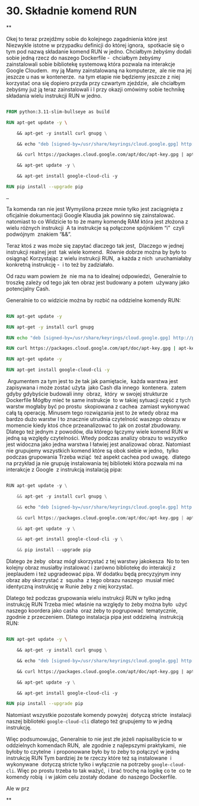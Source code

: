 # 30. Składnie komend RUN

**

Okej to teraz przejdźmy sobie do kolejnego zagadnienia które jest Niezwykle istotne w przypadku definicji do której ignora,  spotkacie się o tym pod nazwą składanie komend RUN w jedno. Chciałbym żebyśmy dodali sobie jedną rzecz do naszego Dockerfile -  chciałbym żebyśmy zainstalowali sobie bibliotekę systemową która pozwala na interakcje Google Cloudem.  my ją Mamy zainstalowaną na komputerze,  ale nie ma jej jeszcze u nas w kontenerze.  na tym etapie nie będziemy jeszcze z niej korzystać ona się dopiero przyda przy czwartym zjeździe,  ale chciałbym żebyśmy już ją teraz zainstalowali i I przy okazji omówimy sobie technikę składania wielu instrukcji RUN w jedno. 

  

```dockerfile

FROM python:3.11-slim-bullseye as build

RUN apt-get update -y \

    && apt-get -y install curl gnupg \

    && echo "deb [signed-by=/usr/share/keyrings/cloud.google.gpg] http://packages.cloud.google.com/apt cloud-sdk main" | tee -a /etc/apt/sources.list.d/google-cloud-sdk.list \

    && curl https://packages.cloud.google.com/apt/doc/apt-key.gpg | apt-key --keyring /usr/share/keyrings/cloud.google.gpg  add - \

    && apt-get update -y \

    && apt-get install google-cloud-cli -y

RUN pip install --upgrade pip

…

```

  

Ta komenda ran nie jest Wymyślona przeze mnie tylko jest zaciągnięta z oficjalnie dokumentacji Google Klaudia jak powinno się zainstalować.  natomiast to co Widzicie to to że mamy komendę RAM która jest złożona z wielu różnych instrukcji  A ta instrukcje są połączone spójnikiem “i”  czyli podwójnym  znakiem “&&”.

  

Teraz ktoś z was może się zapytać dlaczego tak jest,  Dlaczego w jednej instrukcji realnej jest  tak wiele komend.  Równie dobrze można by było to osiągnąć Korzystając z wielu instrukcji RUN,  a każda z nich  uruchamiałaby konkretną instrukcję -  i to też by zadziałało.

  

Od razu wam powiem że  nie ma na to idealnej odpowiedzi,  Generalnie to troszkę zależy od tego jak ten obraz jest budowany a potem  używany jako potencjalny Cash.

  

Generalnie to co widzicie można by rozbić na oddzielne komendy RUN:

  

```dockerfile

RUN apt-get update -y

RUN apt-get -y install curl gnupg

RUN echo "deb [signed-by=/usr/share/keyrings/cloud.google.gpg] http://packages.cloud.google.com/apt cloud-sdk main" | tee -a /etc/apt/sources.list.d/google-cloud-sdk.list

RUN curl https://packages.cloud.google.com/apt/doc/apt-key.gpg | apt-key --keyring /usr/share/keyrings/cloud.google.gpg  add -

RUN apt-get update -y

RUN apt-get install google-cloud-cli -y

```

  

 Argumentem za tym jest to że tak jak pamiętacie,  każda warstwa jest zapisywana i może zostać użyta  jako Cash dla innego  kontenera.  zatem gdyby gdybyście budowali inny  obraz,  który  w swojej strukturze Dockerfile Mógłby mieć te same instrukcje  to w takiej sytuacji część z tych warstw mogłaby być po prostu  skopiowana z cachea  zamiast wykonywać całą tą operację. Minusem tego rozwiązania jest to że wtedy obraz ma bardzo dużo warstw I to znacznie utrudnia czytelność waszego obrazu w momencie kiedy ktoś chce przeanalizować to jak on został zbudowany. Dlatego też jednym z powodów, dla którego łączymy wiele komend RUN w jedną są względy czytelności. Wtedy podczas analizy obrazu to wszystko jest widoczna jako jedna warstwa I łatwiej jest analizować obraz. Natomiast nie grupujemy wszystkich komend które są obok siebie w jedno,  tylko podczas grupowania Trzeba wziąć  też aspekt cachea pod uwagę.  dlatego na przykład ja nie grupuję instalowania tej biblioteki która pozwala mi na interakcje z Google  z instrukcją instalacją pipa:

  

```python

RUN apt-get update -y \

    && apt-get -y install curl gnupg \

    && echo "deb [signed-by=/usr/share/keyrings/cloud.google.gpg] http://packages.cloud.google.com/apt cloud-sdk main" | tee -a /etc/apt/sources.list.d/google-cloud-sdk.list \

    && curl https://packages.cloud.google.com/apt/doc/apt-key.gpg | apt-key --keyring /usr/share/keyrings/cloud.google.gpg  add - \

    && apt-get update -y \

    && apt-get install google-cloud-cli -y \

    && pip install --upgrade pip

```

  

Dlatego że żeby  obraz mógł skorzystać z tej warstwy jakokesza  No to ten kolejny obraz musiałby instalować i zarówno bibliotekę do interakcji z jeeplaudem i też upgradeować pipa. W dodatku będą precyzyjnym inny obraz aby skorzystać z  squsha  z tego obrazu naszego  musiał mieć identyczną instrukcję w Runie żeby z niej korzystać.

  

Dlatego też podczas grupowania wielu instrukcji RUN w tylko jedną instrukcję RUN Trzeba mieć właśnie na względy to żeby można było  użyć naszego koordera jako casha  oraz żeby to pogrupować  tematycznie,  zgodnie z przeczeniem. Dlatego instalacja pipa jest oddzielną  instrukcją RUN:

  

```dockerfile

RUN apt-get update -y \

    && apt-get -y install curl gnupg \

    && echo "deb [signed-by=/usr/share/keyrings/cloud.google.gpg] http://packages.cloud.google.com/apt cloud-sdk main" | tee -a /etc/apt/sources.list.d/google-cloud-sdk.list \

    && curl https://packages.cloud.google.com/apt/doc/apt-key.gpg | apt-key --keyring /usr/share/keyrings/cloud.google.gpg  add - \

    && apt-get update -y \

    && apt-get install google-cloud-cli -y

RUN pip install --upgrade pip

```

  

Natomiast wszystkie pozostałe komendy powyżej  dotyczą stricte  instalacji naszej biblioteki `google-cloud-cli` dlatego też grupujemy to w jedną instrukcję.

  

Więc podsumowując, Generalnie to nie jest złe jeżeli napisalibyście to w oddzielnych komendach RUN,  ale zgodnie z najlepszymi praktykami,  nie byłoby to czytelne  i proponowane było by to żeby to połączyć w jedną instrukcję RUN Tym bardziej że te rzeczy które też są instalowane  i wykonywane  dotyczą stricte tylko i wyłącznie na potrzeby `google-cloud-cli`. Więc po prostu trzeba to tak ważyć,  i brać trochę na logikę co te  co te komendy robią  i w jakim celu zostały dodane  do naszego Dockerfile.


Ale w prz
  
**